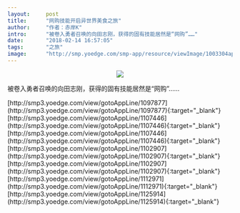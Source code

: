 ```yaml
---
layout:     post
title:      "网购技能开启异世界美食之旅"
author:     "作者：赤岸K"
intro:      "被卷入勇者召唤的向田志刚，获得的固有技能居然是“网购”……"
date:       "2018-02-14 16:57:05"
tags:       "之旅"
image:      "http://smp.yoedge.com/smp-app/resource/viewImage/1003304appline.png"
---
```

<div style="text-align: center">
<p><img src="http://smp.yoedge.com/smp-app/resource/viewImage/1003304appline.png"/></p>
</div>
<p class="post-meta">
<span>被卷入勇者召唤的向田志刚，获得的固有技能居然是“网购”……</span>
</p>
[http://smp3.yoedge.com/view/gotoAppLine/1097877](http://smp3.yoedge.com/view/gotoAppLine/1097877){:target="_blank"}
[http://smp3.yoedge.com/view/gotoAppLine/1107446](http://smp3.yoedge.com/view/gotoAppLine/1107446){:target="_blank"}
[http://smp3.yoedge.com/view/gotoAppLine/1107446](http://smp3.yoedge.com/view/gotoAppLine/1107446){:target="_blank"}
[http://smp3.yoedge.com/view/gotoAppLine/1102907](http://smp3.yoedge.com/view/gotoAppLine/1102907){:target="_blank"}
[http://smp3.yoedge.com/view/gotoAppLine/1102907](http://smp3.yoedge.com/view/gotoAppLine/1102907){:target="_blank"}
[http://smp3.yoedge.com/view/gotoAppLine/1112971](http://smp3.yoedge.com/view/gotoAppLine/1112971){:target="_blank"}
[http://smp3.yoedge.com/view/gotoAppLine/1125914](http://smp3.yoedge.com/view/gotoAppLine/1125914){:target="_blank"}


